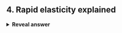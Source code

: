 ## 4. Rapid elasticity explained
<details>
<summary><b>Reveal answer</b></summary>
Can easily acquire or release virtual machines in <b>response to changing demand</b>
</details>

